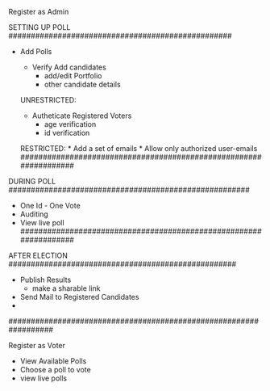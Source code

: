 
Register as Admin

SETTING UP POLL ##################################################
 * Add Polls
    * Verify Add candidates
        * add/edit Portfolio
        * other candidate details

    UNRESTRICTED:
    * Autheticate Registered Voters
        * age verification
        * id verification

    RESTRICTED:
        * Add a set of emails
        * Allow only authorized user-emails
##################################################################


DURING POLL ######################################################
* One Id - One Vote
* Auditing
* View live poll
##################################################################


AFTER ELECTION ###################################################
 * Publish Results
    * make a sharable link
 * Send Mail to Registered Candidates
 * 
##################################################################


Register as Voter
 * View Available Polls
 * Choose a poll to vote
 * view live polls 